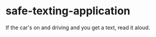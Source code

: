 safe-texting-application
========================

If the car's on and driving and you get a text, read it aloud.
